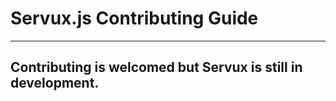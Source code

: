 # Servux.js Contributing Guide
-----
## Contributing is welcomed but Servux is still in development.